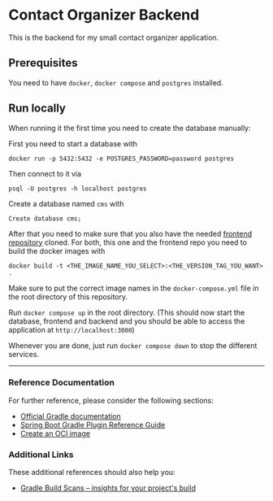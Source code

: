 # Contact Organizer Backend

This is the backend for my small contact organizer application.

## Prerequisites

You need to have `docker`, `docker compose` and `postgres` installed.

## Run locally

When running it the first time you need to create the database manually: 

First you need to start a database with

```
docker run -p 5432:5432 -e POSTGRES_PASSWORD=password postgres
```

Then connect to it via

```
psql -U postgres -h localhost postgres
```

Create a database named `cms` with 
```aidl
Create database cms;
```

After that you need to make sure that you also have the needed [frontend repository](https://github.com/JetteBke/contact-organizer-for-fun) cloned.
For both, this one and the frontend repo you need to build the docker images with
```aidl
docker build -t <THE_IMAGE_NAME_YOU_SELECT>:<THE_VERSION_TAG_YOU_WANT> .
```

Make sure to put the correct image names in the `docker-compose.yml` file in the root directory of this repository.

Run `docker compose up` in the root directory. (This should now start the database, frontend and backend and you should be able to access the application at `http://localhost:3000`)

Whenever you are done, just run `docker compose down` to stop the different services. 
____________________

### Reference Documentation

For further reference, please consider the following sections:

* [Official Gradle documentation](https://docs.gradle.org)
* [Spring Boot Gradle Plugin Reference Guide](https://docs.spring.io/spring-boot/docs/2.4.4/gradle-plugin/reference/html/)
* [Create an OCI image](https://docs.spring.io/spring-boot/docs/2.4.4/gradle-plugin/reference/html/#build-image)

### Additional Links

These additional references should also help you:

* [Gradle Build Scans – insights for your project's build](https://scans.gradle.com#gradle)

